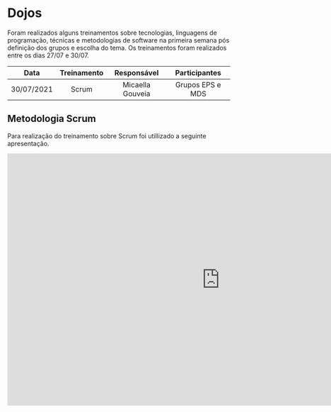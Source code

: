 # Dojos
Foram realizados alguns treinamentos sobre tecnologias, linguagens de programação, técnicas e metodologias de software na primeira semana pós definição dos grupos e escolha do tema. Os treinamentos foram realizados entre os dias 27/07 e 30/07.


| Data | Treinamento | Responsável | Participantes |
|:----:|:-----------:|:-----------:|:-------------:|
| 30/07/2021 | Scrum | Micaella Gouveia | Grupos EPS e MDS |


## Metodologia Scrum

Para realização do treinamento sobre Scrum foi utillizado a seguinte apresentação.

<iframe src="https://docs.google.com/presentation/d/e/2PACX-1vTTKCv7FlFS_dXMO9ImwAPbh7ptTmOkI1GmjXbujKt8SCalLz3q155VJ3TMv_ldQeQGppOhvvGh8NGP/embed?start=false&loop=false&delayms=3000" frameborder="0" width="960" height="569" allowfullscreen="true" mozallowfullscreen="true" webkitallowfullscreen="true"></iframe>